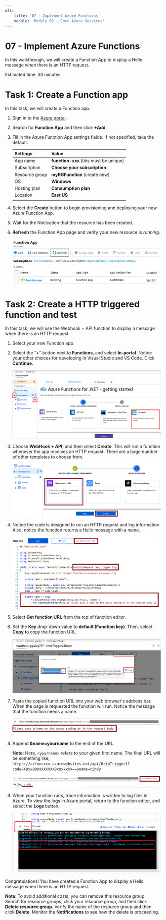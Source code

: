 ```yaml
---
wts:
    title: '07 - Implement Azure Functions'
    module: 'Module 02 - Core Azure Services'
---
```

# 07 - Implement Azure Functions

In this walkthrough, we will create a Function App to display a Hello message when there is an HTTP request. 

Estimated time: 30 minutes

# Task 1: Create a Function app

In this task, we will create a Function app.

1. Sign in to the [Azure portal](https://portal.azure.com).

2. Search for **Function App** and then click **+Add**.

3. Fill in the Azure Function App settings fields. If not specified, take the default. 

    | Settings | Value |
    | -- | --|
    | App name | **function-xxx** (this must be unique) |
    | Subscription | **Choose your subscription** |
    | Resource group | **myRGFunction** (create new) |
    | OS | **Windows** |
    | Hosting plan | **Consumption plan** |
    | Location | **East US** |
    | | |	

4. Select the **Create** button to begin provisioning and deploying your new Azure Function App.

5. Wait for the Notiication that the resource has been created.

6. **Refresh** the Function App page and verify your new resource is *running*. 

    ![Screenshot of the Function App page with the new Function app.](../images/0701.png)

# Task 2: Create a HTTP triggered function and test

In this task, we will use the Webhook + API function to display a message when there is an HTTP request. 

1. Select your new Function app.

2. Select the "**+**" button next to **Functions**, and select **In-portal**. Notice your other choices for developing in Visual Studio and VS Code. Click **Continue**. 

    ![Screenshot of the choose a development environment step in the azure functions for dot net getting started pane inside Azure portal. The display elements for creating a new in-portal function are highlighted. The highlighted elements are expand the function app, add new function, in-portal, and the continue button.](../images/0702.png)

3. Choose **WebHook + API**, and then select **Create**. This will run a function whenever the app receives an HTTP request. There are a large number of other templates to choose from.

    ![Screenshot of the create a function step in the azure functions for dot net getting started pane inside Azure portal. The webhook + api button and create button are highlighted to illustrate the display elements used to add a new webhook to an Azure function.](../images/0703.png)

4. Notice the code is designed to run an HTTP request and log information. Also, notice the function returns a Hello message with a name. 

    ![Screenshot of the function code. The Hello message is hightlighted.](../images/0704.png)

5. Select **Get function URL** from the top of function editor. 

6. Set the **Key** drop-down value to **default (Function key)**. Then, select **Copy** to copy the function URL. 

    ![Screenshot of the get function URL pane inside the function editor in Azure portal. The display elements get function URL button, set key dropdown, and copy URL button are highlighted to indicate how to obtain and copy the function URL from the function editor.](../images/0705.png)

7. Paste the copied function URL into your web browser's address bar. When the page is requested the function will run. Notice the message that the function needs a name. 

    ![Screenshot of the please provide a name message.](../images/0706.png)

8. Append **&name=yourname** to the end of the URL. 

    **Note**: Here, `<yourname>` refers to your given first name. The final URL will be something like, `https://azfuncxxx.azurewebsites.net/api/HttpTrigger1?code=X9xx9999xXXXXX9x9xxxXX==&name=cindy`

    ![Screenshot of a highlighted function URL and an appended example user name in the address bar of a web browser. The hello message and user name are also highlighted to illustrate the output of the function in the main browser window.](../images/0707.png)

9. When your function runs, trace information is written to log files in Azure. To view the logs in Azure portal, return to the function editor, and select the **Logs** button.

    ![Screenshot of a trace information log resulting from running the function inside the function editor in Azure portal.](../images/0709.png)

Congratulations! You have created a Function App to display a Hello message when there is an HTTP request. 

**Note**: To avoid additional costs, you can remove this resource group. Search for resource groups, click your resource group, and then click **Delete resource group**. Verify the name of the resource group and then click **Delete**. Monitor the **Notifications** to see how the delete is proceeding.
